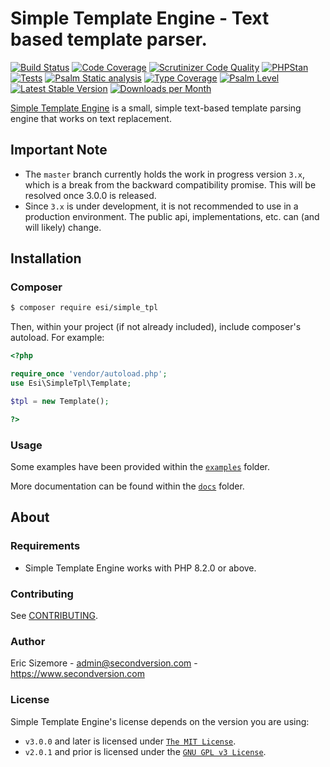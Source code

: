 # Simple Template Engine - Text based template parser.

[![Build Status](https://scrutinizer-ci.com/g/ericsizemore/simple_tpl/badges/build.png?b=master)](https://scrutinizer-ci.com/g/ericsizemore/simple_tpl/build-status/master)
[![Code Coverage](https://scrutinizer-ci.com/g/ericsizemore/simple_tpl/badges/coverage.png?b=master)](https://scrutinizer-ci.com/g/ericsizemore/simple_tpl/?branch=master)
[![Scrutinizer Code Quality](https://scrutinizer-ci.com/g/ericsizemore/simple_tpl/badges/quality-score.png?b=master)](https://scrutinizer-ci.com/g/ericsizemore/simple_tpl/?branch=master)
[![PHPStan](https://github.com/ericsizemore/simple_tpl/actions/workflows/ci.yml/badge.svg)](https://github.com/ericsizemore/simple_tpl/actions/workflows/ci.yml)
[![Tests](https://github.com/ericsizemore/simple_tpl/actions/workflows/tests.yml/badge.svg)](https://github.com/ericsizemore/simple_tpl/actions/workflows/tests.yml)
[![Psalm Static analysis](https://github.com/ericsizemore/simple_tpl/actions/workflows/psalm.yml/badge.svg?branch=master)](https://github.com/ericsizemore/simple_tpl/actions/workflows/psalm.yml)
[![Type Coverage](https://shepherd.dev/github/ericsizemore/simple_tpl/coverage.svg)](https://shepherd.dev/github/ericsizemore/simple_tpl)
[![Psalm Level](https://shepherd.dev/github/ericsizemore/simple_tpl/level.svg)](https://shepherd.dev/github/ericsizemore/simple_tpl)
[![Latest Stable Version](https://img.shields.io/packagist/v/esi/simple_tpl.svg)](https://packagist.org/packages/esi/simple_tpl)
[![Downloads per Month](https://img.shields.io/packagist/dm/esi/simple_tpl.svg)](https://packagist.org/packages/esi/simple_tpl)
<!-- Remove until 3.x release
[![License](https://img.shields.io/packagist/l/esi/simple_tpl.svg)](https://packagist.org/packages/esi/simple_tpl)
-->
[Simple Template Engine](http://github.com/ericsizemore/simple_tpl/) is a small, simple text-based template parsing engine that works on text replacement.

## Important Note

* The `master` branch currently holds the work in progress version `3.x`, which is a break from the backward compatibility promise. This will be resolved once 3.0.0 is released.
* Since `3.x` is under development, it is not recommended to use in a production environment. The public api, implementations, etc. can (and will likely) change.


## Installation

### Composer

```bash
$ composer require esi/simple_tpl
```

Then, within your project (if not already included), include composer's autoload. For example:

```php
<?php

require_once 'vendor/autoload.php';
use Esi\SimpleTpl\Template;

$tpl = new Template();

?>
```

### Usage

Some examples have been provided within the [`examples`](examples/) folder.

More documentation can be found within the [`docs`](docs/) folder.

## About

### Requirements

- Simple Template Engine works with PHP 8.2.0 or above.

### Contributing

See [CONTRIBUTING](CONTRIBUTING.md).

### Author

Eric Sizemore - <admin@secondversion.com> - <https://www.secondversion.com>

### License

Simple Template Engine's license depends on the version you are using:

* `v3.0.0` and later is licensed under [`The MIT License`](LICENSE.md).
* `v2.0.1` and prior is licensed under the [`GNU GPL v3 License`](https://github.com/ericsizemore/simple_tpl/blob/2.x/LICENSE).

